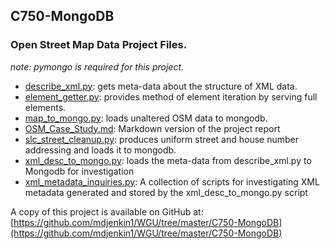 
## C750-MongoDB

### Open Street Map Data Project Files.

_note: pymongo is required for this project._

* [describe_xml.py](.\describe_xml.py): gets meta-data about the structure of XML data.
* [element_getter.py](.\element_getter.py): provides method of element iteration by serving full elements.
* [map_to_mongo.py](.\map_to_mongo.py): loads unaltered OSM data to mongodb.
* [OSM_Case_Study.md](.\OSM_Case_Study.md): Markdown version of the project report
* [slc_street_cleanup.py](.\C750-MongoDB\slc_street_cleanup.py): produces uniform street and house number addressing and loads it to mongodb.
* [xml_desc_to_mongo.py](.\xml_desc_to_mongo.py): loads the meta-data from describe_xml.py to Mongodb for investigation
* [xml_metadata_inquiries.py](.\xml_metadata_inquiries.py): A collection of scripts for investigating XML metadata generated and stored by the xml_desc_to_mongo.py script

A copy of this project is available on GitHub at: [https://github.com/mdjenkin1/WGU/tree/master/C750-MongoDB](https://github.com/mdjenkin1/WGU/tree/master/C750-MongoDB)